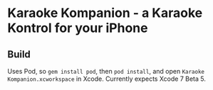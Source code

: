 # Karaoke Kompanion - a Karaoke Kontrol for your iPhone

## Build

Uses Pod, so `gem install pod`, then `pod install`, and open `Karaoke Kompanion.xcworkspace` in Xcode. Currently expects Xcode 7 Beta 5.
